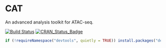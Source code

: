 # CAT
An advanced analysis toolkit for ATAC-seq.

[![Build Status](https://travis-ci.org/username/MyPackage.svg?branch=master)](https://travis-ci.org/tzhu-bio/CAT)
[![CRAN_Status_Badge](http://www.r-pkg.org/badges/version/MyPackage)](https://cran.r-project.org/package=CAT)


``` r
if (!requireNamespace("devtools", quietly = TRUE)) install.packages("devtools")
```
